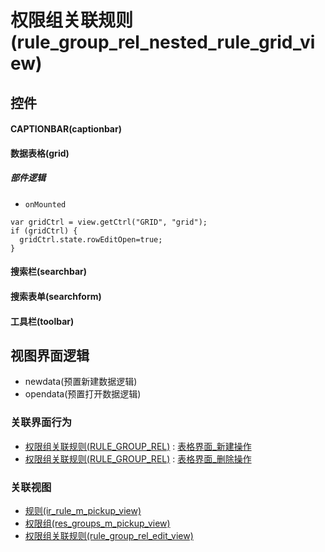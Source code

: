 # 权限组关联规则(rule_group_rel_nested_rule_grid_view)  <!-- {docsify-ignore-all} -->



## 控件
#### CAPTIONBAR(captionbar)
#### 数据表格(grid)

##### 部件逻辑
* `onMounted`
```
var gridCtrl = view.getCtrl("GRID", "grid");
if (gridCtrl) {
  gridCtrl.state.rowEditOpen=true;
}
```
#### 搜索栏(searchbar)
#### 搜索表单(searchform)
#### 工具栏(toolbar)

## 视图界面逻辑
  * newdata(预置新建数据逻辑)
  * opendata(预置打开数据逻辑)


### 关联界面行为
  * [权限组关联规则(RULE_GROUP_REL)](module/base/rule_group_rel) : [表格界面_新建操作](module/base/rule_group_rel#界面行为)
  * [权限组关联规则(RULE_GROUP_REL)](module/base/rule_group_rel) : [表格界面_删除操作](module/base/rule_group_rel#界面行为)

### 关联视图
  * [规则(ir_rule_m_pickup_view)](app/view/ir_rule_m_pickup_view)
  * [权限组(res_groups_m_pickup_view)](app/view/res_groups_m_pickup_view)
  * [权限组关联规则(rule_group_rel_edit_view)](app/view/rule_group_rel_edit_view)

<script>
 const { createApp } = Vue
  createApp({
    data() {
      return {

      }
    }
  }).use(ElementPlus).mount('#app')
</script>